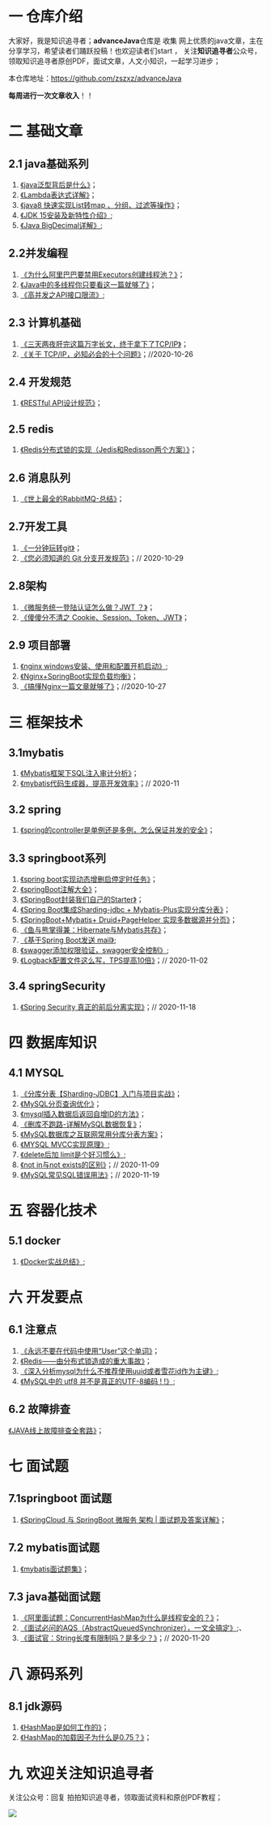 # 一 仓库介绍

大家好，我是知识追寻者；**advanceJava**仓库是 收集 网上优质的java文章，主在分享学习，希望读者们踊跃投稿！也欢迎读者们start ， 关注**知识追寻者**公众号，领取知识追寻者原创PDF，面试文章，人文小知识，一起学习进步；

本仓库地址：https://github.com/zszxz/advanceJava

**每周进行一次文章收入**！！

# 二 基础文章

## 2.1 java基础系列

1. [《java泛型背后是什么》](https://mp.weixin.qq.com/s?__biz=MjM5Mzc4MDQ3OA==&mid=2247485557&idx=2&sn=b4df8aa12286a327596779659d398606&chksm=a6908fe491e706f27784e40c247497409825b9f7477cc60da4b967b11bdd726a2f40283be85c&token=22303395&lang=zh_CN#rd)；
2. [《Lambda表达式详解》](https://mp.weixin.qq.com/s?__biz=MjM5Mzc4MDQ3OA==&mid=2247486450&idx=1&sn=8f95ebec87c8aa663ccbe9b26d2ee441&chksm=a6908c6391e70575381dfbe8a71e21a91c84bcf62b11377b42bca000b3f91a8502de59a10214&token=1937256387&lang=zh_CN#rd)；
3. [《java8 快速实现List转map 、分组、过滤等操作》](https://mp.weixin.qq.com/s?__biz=MjM5Mzc4MDQ3OA==&mid=2247486963&idx=1&sn=9d8a365ec8261e336e0837cea4cb564e&chksm=a6908a6291e70374236d9ae56d7fe71508825f3e6f9de028af216addb18ed453e81f4ec66265&token=108009650&lang=zh_CN#rd)；
4. [《JDK 15安装及新特性介绍》](https://mp.weixin.qq.com/s?__biz=MjM5Mzc4MDQ3OA==&mid=2247487727&idx=1&sn=d62358b062d7d2325f0c6c5dcc09c3b9&chksm=a690977e91e71e6820c8548ed8fb0873a0ad05b7bc28886f32a5d1dfa9a87141b011cbe49d77&token=1610664951&lang=zh_CN#rd);
5. [《Java BigDecimal详解》](https://mp.weixin.qq.com/s?__biz=MjM5Mzc4MDQ3OA==&mid=2247487795&idx=1&sn=ca5336c7c0727b49645d381d6fe28645&chksm=a69096a291e71fb47487d9816f84c6e4f3bd14643a716e06ee6c9d344a26111eb61d5b929ace&token=1610664951&lang=zh_CN#rd);

## 2.2并发编程

1. [《为什么阿里巴巴要禁用Executors创建线程池？》](https://mp.weixin.qq.com/s?__biz=MjM5Mzc4MDQ3OA==&mid=2247486247&idx=1&sn=3d0cb629d4514d98555d6a110ce516be&chksm=a6908cb691e705a02dfd77c4017cf5f7d50ecbde742b79f7aff42a4c7a85b0ddae029efa322c&token=1595384986&lang=zh_CN#rd)；
2. [《Java中的多线程你只要看这一篇就够了》](https://mp.weixin.qq.com/s?__biz=MjM5Mzc4MDQ3OA==&mid=2247486261&idx=1&sn=70a4ed529c413852a5ea8930b0794e15&chksm=a6908ca491e705b2a072d31c2ed3bcacad547d9697a1f5bdaf4c44dbb7cc0c812476e8cd7433&token=377269202&lang=zh_CN#rd)；
3. [《高并发之API接口限流》](https://mp.weixin.qq.com/s?__biz=MjM5Mzc4MDQ3OA==&mid=2247488392&idx=1&sn=7684b619517902b8adbe9cd2eac28fb7&chksm=a690941991e71d0f23e26f896debada6426dfc8df66252f7bb3137b5c621bf29c0248b137b96&token=756679922&lang=zh_CN#rd);

## 2.3 计算机基础

1. [《三天两夜肝完这篇万字长文，终于拿下了TCP/IP》](https://mp.weixin.qq.com/s?__biz=MjM5Mzc4MDQ3OA==&mid=2247486608&idx=1&sn=38d31824d09108c33b738e999fcbfdc6&chksm=a6908b0191e70217016943cd09351c0fb2a6051d72f0ada33045f39e681262506dcfb57d6c1a&token=682273603&lang=zh_CN#rd)；
2. [《关于 TCP/IP，必知必会的十个问题》](https://mp.weixin.qq.com/s?__biz=MjM5Mzc4MDQ3OA==&mid=2247488451&idx=1&sn=e282e96b22457c5305ff32d43ba64e04&chksm=a690945291e71d445afafe53765506e4f77f5976e5be13880746377f428011354b3cddc0175d&token=776398405&lang=zh_CN#rd)；//2020-10-26 

## 2.4 开发规范

1. [《RESTful API设计规范》](https://mp.weixin.qq.com/s?__biz=MjM5Mzc4MDQ3OA==&mid=2247486307&idx=2&sn=fc660ee3ed04589f1dae5c7f7eac8f42&chksm=a6908cf291e705e4f514c4fe07cddba4fc887b92ebc4e4018b32a5dd49212ce105d73f8388f3&token=1351891679&lang=zh_CN#rd)；

## 2.5 redis

1. [《Redis分布式锁的实现（Jedis和Redisson两个方案）》](https://mp.weixin.qq.com/s?__biz=MjM5Mzc4MDQ3OA==&mid=2247487127&idx=1&sn=80f8a975d64e365f7dfb7f3809f92435&chksm=a690890691e7001057c63dde457f299ae46552b1751349bd0e7f9b2cd5505da8052264130442&token=1742821280&lang=zh_CN#rd)；

## 2.6 消息队列

1. [《世上最全的RabbitMQ-总结》](https://mp.weixin.qq.com/s?__biz=MjM5Mzc4MDQ3OA==&mid=2247486300&idx=2&sn=22de0fe83b44fcc31378786465b04b46&chksm=a6908ccd91e705db016667b3334c3ede5499550f5f3113e1c4a35ee0ee1525ee21807ad1ad69&token=2093648098&lang=zh_CN#rd)；

## 2.7开发工具

1. [《一分钟玩转git》](https://mp.weixin.qq.com/s?__biz=MjM5Mzc4MDQ3OA==&mid=2247485701&idx=1&sn=26fc01ec6bd97717be3ca10af1cd2db3&chksm=a6908e9491e70782e5dddac496376242117317fb4eb7d704fd1f35d287fe2309cc3aab0e0147&token=1671410784&lang=zh_CN#rd)；
2. [《您必须知道的 Git 分支开发规范》](https://mp.weixin.qq.com/s?__biz=MjM5Mzc4MDQ3OA==&mid=2247488594&idx=1&sn=aa14fb3b6bd351512386e82e0822a19f&chksm=a69093c391e71ad574df1a6f274f6021169a29d79adb8c48f27ec2d79e66908fc00a748d5e9d&token=776398405&lang=zh_CN#rd)；// 2020-10-29

## 2.8架构

1. [《微服务统一登陆认证怎么做？JWT ？》](https://mp.weixin.qq.com/s?__biz=MjM5Mzc4MDQ3OA==&mid=2247485751&idx=1&sn=bbc374ec78a078ff0ed6b5b42974abfe&chksm=a6908ea691e707b0764af53de1599a64a2e32cbd5a4c5feaec06f164a66906b3c804dc8a2f51&token=463956601&lang=zh_CN#rd)；
2. [《傻傻分不清之 Cookie、Session、Token、JWT》](https://mp.weixin.qq.com/s?__biz=MjM5Mzc4MDQ3OA==&mid=2247486787&idx=1&sn=e5e12d9ddefd620c486c0e97a3ab8720&chksm=a6908ad291e703c4094e2b8643141992637b41ec13ec42dffc19d86498d08c098d8099fd8d3f&token=941737069&lang=zh_CN#rd)；

## 2.9 项目部署

1. [《nginx windows安装、使用和配置开机启动》](https://mp.weixin.qq.com/s?__biz=MjM5Mzc4MDQ3OA==&mid=2247487953&idx=1&sn=4e6f450751e084073ce1b31547d1b0da&chksm=a690964091e71f561062db2c4570bcc5beb9d3a601c2980aee48e43f3dbf263f2c4ea08e23b6&token=756679922&lang=zh_CN#rd);
2. [《Nginx+SpringBoot实现负载均衡》](https://mp.weixin.qq.com/s?__biz=MjM5Mzc4MDQ3OA==&mid=2247487032&idx=1&sn=b9b2cdffd9fb05058f94b6ed8923dfd7&chksm=a69089a991e700bfdbbbc468d4ceb9c95c5a46caf3f8fbc1ec65f4a1fe743fba74139e880d2c&token=1742821280&lang=zh_CN#rd)；
3. [《搞懂Nginx一篇文章就够了》](https://mp.weixin.qq.com/s?__biz=MjM5Mzc4MDQ3OA==&mid=2247488550&idx=1&sn=332f4b6007d9d853beda0b960bacb8a6&chksm=a69093b791e71aa1a817ce5903edf2d283ee015034ec5afb491ca9a6f167256457d896be8713&token=776398405&lang=zh_CN#rd)；//2020-10-27

# 三 框架技术

## 3.1mybatis

1. [《Mybatis框架下SQL注入审计分析》](https://mp.weixin.qq.com/s?__biz=MjM5Mzc4MDQ3OA==&mid=2247486949&idx=1&sn=52f8d854afc271cb87af61d525300884&chksm=a6908a7491e70362a0eb9bcd50d4ef567c1de5c3c9f87ec59c0aee021a0e0ecc6b3563dad118&token=1573060596&lang=zh_CN#rd)；
2. [《mybatis代码生成器，提高开发效率》](https://mp.weixin.qq.com/s?__biz=MjM5Mzc4MDQ3OA==&mid=2247488651&idx=1&sn=0adf98c171e1975e73df438608c448a8&chksm=a690931a91e71a0c9cad64a4501482b5f82ffd391749811c7fcea9c880db280f803f46f28dfb&token=776398405&lang=zh_CN#rd)；// 2020-11

## 3.2 spring

1. [《spring的controller是单例还是多例，怎么保证并发的安全》](https://mp.weixin.qq.com/s?__biz=MjM5Mzc4MDQ3OA==&mid=2247486450&idx=2&sn=42f38e57c89ef7d1fe2718c62cf7f5a2&chksm=a6908c6391e7057573de928727f0a68533cab1779a977e05bfcc195e2b43413dc138750e05de&token=1937256387&lang=zh_CN#rd)；

## 3.3 springboot系列

1. [《spring boot实现动态增删启停定时任务》](https://mp.weixin.qq.com/s?__biz=MjM5Mzc4MDQ3OA==&mid=2247485591&idx=2&sn=b9ee42a0e2cfcfb22617c31596981561&chksm=a6908f0691e706109edc871b4dc3acd956e8247b98637828e10677ecd583e0e4c71b6eb17cd9&token=22303395&lang=zh_CN#rd)；
2. [《springBoot注解大全》](https://mp.weixin.qq.com/s?__biz=MjM5Mzc4MDQ3OA==&mid=2247485829&idx=1&sn=ac0f1cba91f1e9a77a4595a7ca47dd33&chksm=a6908e1491e707021bc597d1cd0a6a21a7616728bd82e674e01f30074a1c2bd2cff5f9b02f3f&token=1656593988&lang=zh_CN#rd)；
3. [《SpringBoot封装我们自己的Starter》](https://mp.weixin.qq.com/s?__biz=MjM5Mzc4MDQ3OA==&mid=2247486634&idx=2&sn=f55472e50e34e954508b50b9b7711775&chksm=a6908b3b91e7022d69aca2b43dfe6eab84f07e47d1ba48f6ddbd7a66f40bdf0b26634bd82cb9&token=1221221288&lang=zh_CN#rd)；
4. [《Spring Boot集成Sharding-jdbc + Mybatis-Plus实现分库分表》](https://mp.weixin.qq.com/s?__biz=MjM5Mzc4MDQ3OA==&mid=2247486856&idx=2&sn=91502f298855cbc136bddefebcbd25c3&chksm=a6908a1991e7030f69fb014d9239ed0f906987a88d4b477d53436d1736c057a14ad4d366752b&token=1573060596&lang=zh_CN#rd)；
5. [《SpringBoot+Mybatis+ Druid+PageHelper 实现多数据源并分页》](https://mp.weixin.qq.com/s?__biz=MjM5Mzc4MDQ3OA==&mid=2247486892&idx=1&sn=9f675dad50b18ce55be2bdfa2ace9dbc&chksm=a6908a3d91e7032be17ae528c460fb30155869213fcaff5e9209d9d7e1839cd60020eba905ee&token=1573060596&lang=zh_CN#rd)；
6. [《鱼与熊掌得兼：Hibernate与Mybatis共存》](https://mp.weixin.qq.com/s?__biz=MjM5Mzc4MDQ3OA==&mid=2247487262&idx=1&sn=edaa0914f5fa5814f12bdb6f8d6d1fa7&chksm=a690888f91e70199d12f628e7a15d62916383187d4d935cfb8365a6f3508c21eb027c07001b2&token=1512196779&lang=zh_CN#rd)；
7. [《基于Spring Boot发送 mail》](https://mp.weixin.qq.com/s?__biz=MjM5Mzc4MDQ3OA==&mid=2247487930&idx=1&sn=6a00d2e0da9be39d8df4b788b44acea2&chksm=a690962b91e71f3d43a0d69724e192cb0f1dd668f66a650579446297d36cf4498cfa3358ee86&token=1610664951&lang=zh_CN#rd);
8. [《swagger添加权限验证，swagger安全控制》](https://mp.weixin.qq.com/s?__biz=MjM5Mzc4MDQ3OA==&mid=2247487968&idx=1&sn=0a242950d1dd170dbd7e9e444c5733d5&chksm=a690967191e71f67d2055abc2b66815e4135c55d3f0a64848a6f26b3674cafae1acad50825b7&token=756679922&lang=zh_CN#rd);
9. [《Logback配置文件这么写，TPS提高10倍》](https://mp.weixin.qq.com/s?__biz=MjM5Mzc4MDQ3OA==&mid=2247488617&idx=1&sn=7dfe292151fb83783fc2e3812534d58e&chksm=a69093f891e71aee4c54b6a47824b4a78a9959f99e9ed906bb8138add2d9335b03a586236046&token=776398405&lang=zh_CN#rd)；// 2020-11-02

## 3.4 springSecurity

1.  [《Spring Security 真正的前后分离实现》](https://mp.weixin.qq.com/s?__biz=MjM5Mzc4MDQ3OA==&mid=2247489023&idx=1&sn=ba258ce638aa49004e10318e5d8bd898&chksm=a690926e91e71b78e2e3667489c660bad2f1caa890fc4e43514306a7bd38753c104410419b65&token=776398405&lang=zh_CN#rd)；// 2020-11-18

# 四 数据库知识

## 4.1 MYSQL

1. [《分库分表【Sharding-JDBC】入门与项目实战》](https://mp.weixin.qq.com/s?__biz=MjM5Mzc4MDQ3OA==&mid=2247485516&idx=2&sn=1b6ced49cd8567f728eece27d9ffd2e7&chksm=a6908fdd91e706cbf88d4d69973a664b90992376c7614831758bbdd8a9ed9aa1dcad2da56208&token=22303395&lang=zh_CN#rd)；
2. [《MySQL分页查询优化》](https://mp.weixin.qq.com/s?__biz=MjM5Mzc4MDQ3OA==&mid=2247485695&idx=2&sn=b4c456b5ea3eec3dc7aa4e5cea659ba6&chksm=a6908f6e91e70678d1b5b70849c5edcc9484e5cd615707e2375849ccbcb4c764494568d23001&token=22303395&lang=zh_CN#rd)；
3. [《mysql插入数据后返回自增ID的方法》](https://mp.weixin.qq.com/s?__biz=MjM5Mzc4MDQ3OA==&mid=2247485941&idx=1&sn=104ccc2a42d858ada4ca00a7737cca5f&chksm=a6908e6491e707720795893f09ca6cceb613d9d25d9c8fc7c7a206e25b028f76bcb702c27329&token=482547197&lang=zh_CN#rd)；
4. [《删库不跑路-详解MySQL数据恢复》](https://mp.weixin.qq.com/s?__biz=MjM5Mzc4MDQ3OA==&mid=2247486307&idx=1&sn=bdc44a92d38bbd29e0e208eb13b302b5&chksm=a6908cf291e705e48ddba8d53dd4b6d986cbbbd905e5cee760500b2a57769b90cd9cb0c673cc&token=1351891679&lang=zh_CN#rd)；
5. [《MySQL数据库之互联网常用分库分表方案》](https://mp.weixin.qq.com/s?__biz=MjM5Mzc4MDQ3OA==&mid=2247487082&idx=1&sn=db97e2acbe415b8f833f91cd910f9823&chksm=a69089fb91e700ed866ca3c97208fdc73b9fd6ce7782df064e2cc324623c686d1ec4f02b7b4f&token=1742821280&lang=zh_CN#rd)；
6. [《MYSQL MVCC实现原理》](https://mp.weixin.qq.com/s?__biz=MjM5Mzc4MDQ3OA==&mid=2247487989&idx=1&sn=8dd2faf1b87213a6c5ba90b12225372e&chksm=a690966491e71f72384d8a00bab33b17c8056b873a20f032ba69bc7af979a9c46990dd71899f&token=756679922&lang=zh_CN#rd);
7. [《delete后加 limit是个好习惯么》](https://mp.weixin.qq.com/s?__biz=MjM5Mzc4MDQ3OA==&mid=2247488002&idx=1&sn=2a4fe1cc304c3e9a24a8d0e4b3aafc80&chksm=a690959391e71c85b7a5bfbbb19333e6224683ac7fd71277ea7c89216388691e3d48e6aca03a&token=756679922&lang=zh_CN#rd);
8. [《not in与not exists的区别》](https://mp.weixin.qq.com/s?__biz=MjM5Mzc4MDQ3OA==&mid=2247488799&idx=1&sn=101500671be9688473916840ae472687&chksm=a690928e91e71b98c4176100148cb7f305adc1833402b07d6e6695a1c32188b7d4e738b892b2&token=776398405&lang=zh_CN#rd)；// 2020-11-09
9. [《MySQL常见SQL错误用法》](https://mp.weixin.qq.com/s?__biz=MjM5Mzc4MDQ3OA==&mid=2247489063&idx=1&sn=86072caad279056e164098b51236c4b3&chksm=a69091b691e718a006d64c29dd697bec98c7f583b206a7425d7d8761640b2edc83dbbca3f497&token=776398405&lang=zh_CN#rd)；// 2020-11-19

# 五 容器化技术

## 5.1 docker

1. [《Docker实战总结》](https://mp.weixin.qq.com/s?__biz=MjM5Mzc4MDQ3OA==&mid=2247487916&idx=1&sn=8da1c07d2e7034ced3e542d015232be4&chksm=a690963d91e71f2b47ff8e3bc988c1edc663e6372dce3bd5a8117dfc9c4948da75fe83729b73&token=1610664951&lang=zh_CN#rd);

# 六 开发要点

## 6.1 注意点

1. [《永远不要在代码中使用“User”这个单词》](https://mp.weixin.qq.com/s?__biz=MjM5Mzc4MDQ3OA==&mid=2247486732&idx=1&sn=6034ac31a5796565df45193f40029d0d&chksm=a6908a9d91e7038bb548c3aea1da3254c36b155c44295c585fd01c9406db376201f69b2af7ba&token=49221559&lang=zh_CN#rd)；
2. [《Redis——由分布式锁造成的重大事故》](https://mp.weixin.qq.com/s?__biz=MjM5Mzc4MDQ3OA==&mid=2247486708&idx=2&sn=fb64b0616c6776e13759c4e56c8aba2c&chksm=a6908b6591e702736da6d742fe03b079c576f326c092fa5fe076893f7057e4a8a306240f26fc&token=49221559&lang=zh_CN#rd)；
3. [《深入分析mysql为什么不推荐使用uuid或者雪花id作为主键》](https://mp.weixin.qq.com/s?__biz=MjM5Mzc4MDQ3OA==&mid=2247487633&idx=1&sn=13d7b7fcf9bc47d37235cf61010f01a4&chksm=a690970091e71e16686c1cc487d281eedf5c8c4eb7511d0c7900092b9db0bc668e50ea094d50&token=1610664951&lang=zh_CN#rd);
4. [《MySQL中的 utf8 并不是真正的UTF-8编码 ! !》](https://mp.weixin.qq.com/s?__biz=MjM5Mzc4MDQ3OA==&mid=2247487814&idx=1&sn=64a712df4a9c68d9fb3c876e08f08fec&chksm=a69096d791e71fc1b6ed39aa63e0b33cffbd90b95292263eb7a3e3569aa39e176a6a7289eddb&token=1610664951&lang=zh_CN#rd);

## 6.2 故障排查

[《JAVA线上故障排查全套路》](https://mp.weixin.qq.com/s?__biz=MjM5Mzc4MDQ3OA==&mid=2247487444&idx=1&sn=529545d590d56f0740157fd812b97466&chksm=a690884591e70153d6e9ade488ee8ac02609faa05924ad8356a444451218eb857e6336acc267&token=1610664951&lang=zh_CN#rd)；

# 七 面试题

## 7.1springboot 面试题

1. [《SpringCloud 与 SpringBoot 微服务 架构 | 面试题及答案详解》](https://mp.weixin.qq.com/s?__biz=MjM5Mzc4MDQ3OA==&mid=2247486840&idx=1&sn=3ac7489384aea1641562ede0a50e810d&chksm=a6908ae991e703ffe92c95b0612d84f800ac6c36061a84765e3c082be33634df2e2861dabe3c&token=1573060596&lang=zh_CN#rd)；

## 7.2 mybatis面试题

1. [《mybatis面试题集》](https://mp.weixin.qq.com/s?__biz=MjM5Mzc4MDQ3OA==&mid=2247487328&idx=1&sn=cc0064f4b059845d72a726b40d505993&chksm=a69088f191e701e75690c5c19609bf53b791473267922d1e0b82cfc9420cf83e821ab1ba79a1&token=1512196779&lang=zh_CN#rd)；

## 7.3 java基础面试题

1. [《阿里面试题：ConcurrentHashMap为什么是线程安全的？》](https://mp.weixin.qq.com/s?__biz=MjM5Mzc4MDQ3OA==&mid=2247487388&idx=1&sn=3d4c7a1ccd99feeb77772072aa4336e4&chksm=a690880d91e7011b02e3727c27422ebd27d60f99d3ea946d796dbd9528c200bcdff460c6c58d&token=1512196779&lang=zh_CN#rd)；
2. [《面试必问的AQS（AbstractQueuedSynchronizer），一文全搞定》](https://mp.weixin.qq.com/s?__biz=MjM5Mzc4MDQ3OA==&mid=2247487593&idx=1&sn=af68c2c3a022f8d8a668b6388f7abaf7&chksm=a69097f891e71eee401ee2f57338a642c21f1d999a4f69f61a1530be3c7c078afab051e6300c&token=1610664951&lang=zh_CN#rd);、
3. [《面试官：String长度有限制吗？是多少？》](https://mp.weixin.qq.com/s?__biz=MjM5Mzc4MDQ3OA==&mid=2247489093&idx=1&sn=fa1f44b4a5309928fbfacc5b654ff0e8&chksm=a69091d491e718c21ef21e8bb39f6a531c69cc74e7e07e789581ba0f5e00033329c5891070b2&token=776398405&lang=zh_CN#rd)；// 2020-11-20

# 八 源码系列

## 8.1 jdk源码

1. [《HashMap是如何工作的》](https://mp.weixin.qq.com/s?__biz=MjM5Mzc4MDQ3OA==&mid=2247487320&idx=1&sn=93ad7f47d08bfc047db8529d10f91410&chksm=a69088c991e701df5a130b2d7ebe333ab895670692b52669ef660362f4ec082ff4fea64f48dc&token=1512196779&lang=zh_CN#rd)；
2. [《HashMap的加载因子为什么是0.75？》](https://mp.weixin.qq.com/s?__biz=MjM5Mzc4MDQ3OA==&mid=2247486832&idx=1&sn=c0358ff3ae237508e9e1c705ee6a62a6&chksm=a6908ae191e703f76f45fca48cdda2057613c40294a1ca5c9570b1d56cf8e8a24dc0e17ace3e&token=941737069&lang=zh_CN#rd)；



# 九 欢迎关注知识追寻者

关注公众号：回复 拍拍知识追寻者，领取面试资料和原创PDF教程；

![](https://gitee.com/lsc180/images/raw/master/img/zszxz.jpg)